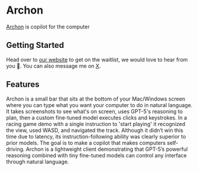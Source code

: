 # Archon

[Archon](https://prava.co/archon) is copilot for the computer

## Getting Started

Head over to [our website](https://prava.co/archon) to get on the waitlist, we would love to hear from you 🥰. You can also message me on [X](https://x.com/sdand).

## Features

Archon is a small bar that sits at the bottom of your Mac/Windows screen where you can type what you want your computer to do in natural language. It takes screenshots to see what's on screen, uses GPT-5's reasoning to plan, then a custom fine-tuned model executes clicks and keystrokes. In a racing game demo with a single instruction to 'start playing' it recognized the view, used WASD, and navigated the track. Although it didn’t win this time due to latency, its instruction-following ability was clearly superior to prior models. The goal is to make a copilot that makes computers self-driving. Archon is a lightweight client demonstrating that GPT-5’s powerful reasoning combined with tiny fine-tuned models can control any interface through natural language.
